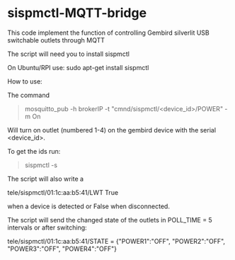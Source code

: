 sispmctl-MQTT-bridge
=====================

This code implement the function of controlling Gembird silverlit USB switchable outlets through MQTT


The script will need you to install sispmctl

On Ubuntu/RPI use:
sudo apt-get install sispmctl

How to use: 

The command 

>mosquitto_pub -h brokerIP -t "cmnd/sispmctl/<device_id>/POWER<outlet>" -m On

Will turn on outlet <outlet> (numbered 1-4) on the gembird device with the serial <device_id>. 

To get the ids run: 
>sispmctl -s  

The script will also write a 

tele/sispmctl/01:1c:aa:b5:41/LWT True

when a device is detected or False when disconnected. 

The script will send the changed state of the outlets in POLL_TIME = 5 intervals or after switching:

tele/sispmctl/01:1c:aa:b5:41/STATE = {"POWER1":"OFF", "POWER2":"OFF", "POWER3":"OFF", "POWER4":"OFF"}
